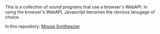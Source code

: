This is a collection of sound programs that use a browser's WebAPI.
In using the browser's WebAPI, Javascript becomes the obvious lanugage of
choice.

In this repository:
[Mouse Synthesizer](images/mouse_synth.png)
